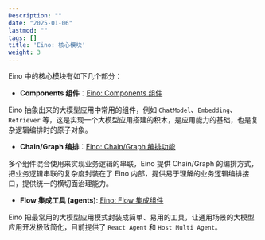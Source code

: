 ```yaml
---
Description: ""
date: "2025-01-06"
lastmod: ""
tags: []
title: 'Eino: 核心模块'
weight: 3
---
```


Eino 中的核心模块有如下几个部分：

- **Components 组件**：[Eino: Components 组件](/zh/docs/eino/core_modules/components)

Eino 抽象出来的大模型应用中常用的组件，例如 `ChatModel`、`Embedding`、`Retriever` 等，这是实现一个大模型应用搭建的积木，是应用能力的基础，也是复杂逻辑编排时的原子对象。

- **Chain/Graph 编排**：[Eino: Chain/Graph 编排功能](/zh/docs/eino/core_modules/chain_and_graph_orchestration/chain_graph_introduction)

多个组件混合使用来实现业务逻辑的串联，Eino 提供 Chain/Graph 的编排方式，把业务逻辑串联的复杂度封装在了 Eino 内部，提供易于理解的业务逻辑编排接口，提供统一的横切面治理能力。

- **Flow 集成工具 (agents)**: [Eino: Flow 集成组件](/zh/docs/eino/core_modules/flow_integration_components)

Eino 把最常用的大模型应用模式封装成简单、易用的工具，让通用场景的大模型应用开发极致简化，目前提供了 `React Agent` 和 `Host Multi Agent`。
